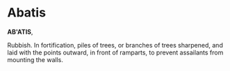 # Abatis

**AB'ATIS**,

Rubbish. In fortification, piles of trees, or branches of trees sharpened, and laid with the points outward, in front of ramparts, to prevent assailants from mounting the walls.